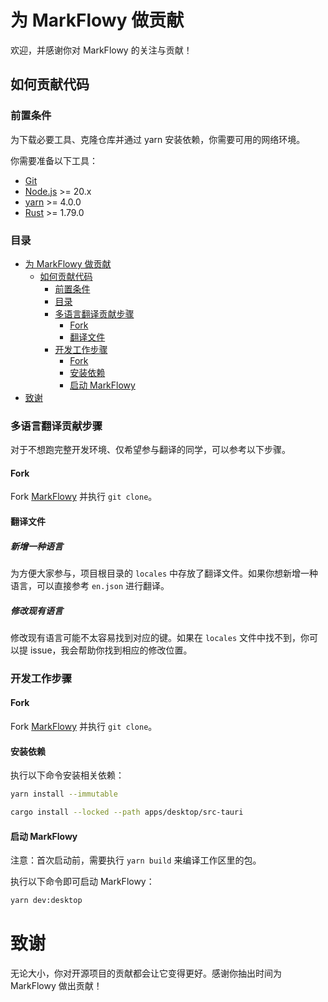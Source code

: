 # 为 MarkFlowy 做贡献

欢迎，并感谢你对 MarkFlowy 的关注与贡献！

## 如何贡献代码

### 前置条件

为下载必要工具、克隆仓库并通过 yarn 安装依赖，你需要可用的网络环境。

你需要准备以下工具：

- [Git](https://git-scm.com/)
- [Node.js](https://nodejs.org/en) >= 20.x
- [yarn](https://yarnpkg.com/) >= 4.0.0
- [Rust](https://www.rust-lang.org/) >= 1.79.0

### 目录

- [为 MarkFlowy 做贡献](#为-markflowy-做贡献)
  - [如何贡献代码](#如何贡献代码)
    - [前置条件](#前置条件)
    - [目录](#目录)
    - [多语言翻译贡献步骤](#多语言翻译贡献步骤)
      - [Fork](#fork)
      - [翻译文件](#翻译文件)
    - [开发工作步骤](#开发工作步骤)
      - [Fork](#fork-1)
      - [安装依赖](#安装依赖)
      - [启动 MarkFlowy](#启动-markflowy)
- [致谢](#致谢)

### 多语言翻译贡献步骤

对于不想跑完整开发环境、仅希望参与翻译的同学，可以参考以下步骤。

#### Fork

Fork [MarkFlowy](https://github.com/drl990114/MarkFlowy) 并执行 `git clone`。

#### 翻译文件

##### 新增一种语言

为方便大家参与，项目根目录的 `locales` 中存放了翻译文件。如果你想新增一种语言，可以直接参考 `en.json` 进行翻译。

##### 修改现有语言

修改现有语言可能不太容易找到对应的键。如果在 `locales` 文件中找不到，你可以提 issue，我会帮助你找到相应的修改位置。

### 开发工作步骤

#### Fork

Fork [MarkFlowy](https://github.com/drl990114/MarkFlowy) 并执行 `git clone`。

#### 安装依赖

执行以下命令安装相关依赖：

```bash
yarn install --immutable

cargo install --locked --path apps/desktop/src-tauri
```

#### 启动 MarkFlowy

注意：首次启动前，需要执行 `yarn build` 来编译工作区里的包。

执行以下命令即可启动 MarkFlowy：

```bash
yarn dev:desktop
```

# 致谢

无论大小，你对开源项目的贡献都会让它变得更好。感谢你抽出时间为 MarkFlowy 做出贡献！



